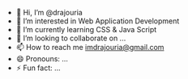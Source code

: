 - 👋 Hi, I’m @drajouria
- 👀 I’m interested in Web Application Development
- 🌱 I’m currently learning CSS & Java Script
- 💞️ I’m looking to collaborate on ...
- 📫 How to reach me imdrajouria@gmail.com
- 😄 Pronouns: ...
- ⚡ Fun fact: ...

<!---
drajouria/drajouria is a ✨ special ✨ repository because its `README.md` (this file) appears on your GitHub profile.
You can click the Preview link to take a look at your changes.
--->
